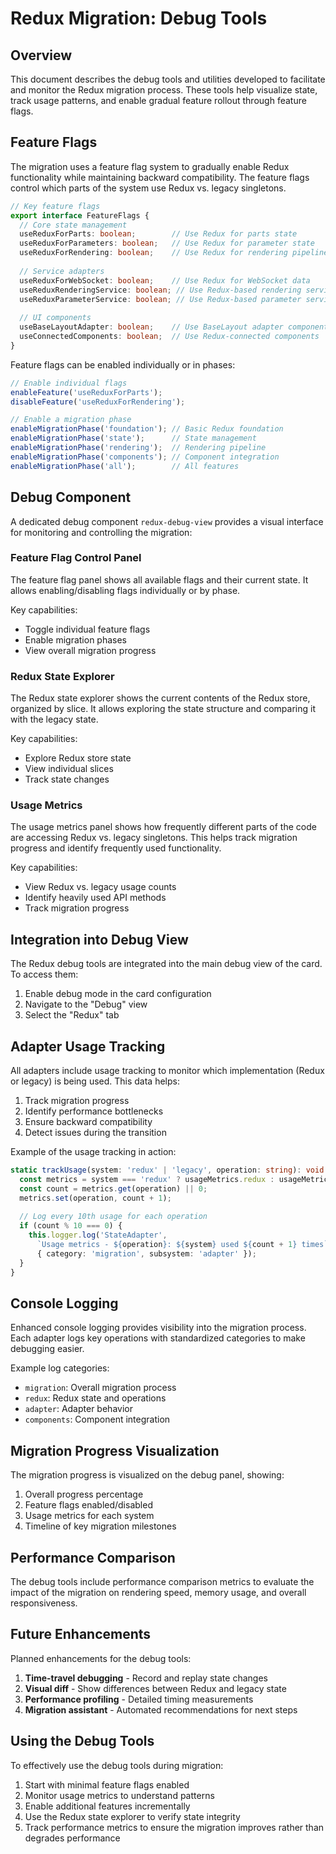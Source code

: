 # Redux Migration: Debug Tools

## Overview

This document describes the debug tools and utilities developed to facilitate and monitor the Redux migration process. These tools help visualize state, track usage patterns, and enable gradual feature rollout through feature flags.

## Feature Flags

The migration uses a feature flag system to gradually enable Redux functionality while maintaining backward compatibility. The feature flags control which parts of the system use Redux vs. legacy singletons.

```typescript
// Key feature flags
export interface FeatureFlags {
  // Core state management
  useReduxForParts: boolean;        // Use Redux for parts state
  useReduxForParameters: boolean;   // Use Redux for parameter state
  useReduxForRendering: boolean;    // Use Redux for rendering pipeline
  
  // Service adapters
  useReduxForWebSocket: boolean;    // Use Redux for WebSocket data
  useReduxRenderingService: boolean; // Use Redux-based rendering service
  useReduxParameterService: boolean; // Use Redux-based parameter service
  
  // UI components
  useBaseLayoutAdapter: boolean;    // Use BaseLayout adapter component
  useConnectedComponents: boolean;  // Use Redux-connected components
}
```

Feature flags can be enabled individually or in phases:

```typescript
// Enable individual flags
enableFeature('useReduxForParts');
disableFeature('useReduxForRendering');

// Enable a migration phase
enableMigrationPhase('foundation'); // Basic Redux foundation
enableMigrationPhase('state');      // State management
enableMigrationPhase('rendering');  // Rendering pipeline
enableMigrationPhase('components'); // Component integration
enableMigrationPhase('all');        // All features
```

## Debug Component

A dedicated debug component `redux-debug-view` provides a visual interface for monitoring and controlling the migration:

### Feature Flag Control Panel

The feature flag panel shows all available flags and their current state. It allows enabling/disabling flags individually or by phase.

Key capabilities:
- Toggle individual feature flags
- Enable migration phases
- View overall migration progress

### Redux State Explorer

The Redux state explorer shows the current contents of the Redux store, organized by slice. It allows exploring the state structure and comparing it with the legacy state.

Key capabilities:
- Explore Redux store state
- View individual slices
- Track state changes

### Usage Metrics

The usage metrics panel shows how frequently different parts of the code are accessing Redux vs. legacy singletons. This helps track migration progress and identify frequently used functionality.

Key capabilities:
- View Redux vs. legacy usage counts
- Identify heavily used API methods
- Track migration progress

## Integration into Debug View

The Redux debug tools are integrated into the main debug view of the card. To access them:

1. Enable debug mode in the card configuration
2. Navigate to the "Debug" view
3. Select the "Redux" tab

## Adapter Usage Tracking

All adapters include usage tracking to monitor which implementation (Redux or legacy) is being used. This data helps:

1. Track migration progress
2. Identify performance bottlenecks
3. Ensure backward compatibility
4. Detect issues during the transition

Example of the usage tracking in action:

```typescript
static trackUsage(system: 'redux' | 'legacy', operation: string): void {
  const metrics = system === 'redux' ? usageMetrics.redux : usageMetrics.legacy;
  const count = metrics.get(operation) || 0;
  metrics.set(operation, count + 1);
  
  // Log every 10th usage for each operation
  if (count % 10 === 0) {
    this.logger.log('StateAdapter', 
      `Usage metrics - ${operation}: ${system} used ${count + 1} times`, 
      { category: 'migration', subsystem: 'adapter' });
  }
}
```

## Console Logging

Enhanced console logging provides visibility into the migration process. Each adapter logs key operations with standardized categories to make debugging easier.

Example log categories:
- `migration`: Overall migration process
- `redux`: Redux state and operations
- `adapter`: Adapter behavior
- `components`: Component integration

## Migration Progress Visualization

The migration progress is visualized on the debug panel, showing:

1. Overall progress percentage
2. Feature flags enabled/disabled
3. Usage metrics for each system
4. Timeline of key migration milestones

## Performance Comparison

The debug tools include performance comparison metrics to evaluate the impact of the migration on rendering speed, memory usage, and overall responsiveness.

## Future Enhancements

Planned enhancements for the debug tools:

1. **Time-travel debugging** - Record and replay state changes
2. **Visual diff** - Show differences between Redux and legacy state
3. **Performance profiling** - Detailed timing measurements
4. **Migration assistant** - Automated recommendations for next steps

## Using the Debug Tools

To effectively use the debug tools during migration:

1. Start with minimal feature flags enabled
2. Monitor usage metrics to understand patterns
3. Enable additional features incrementally
4. Use the Redux state explorer to verify state integrity
5. Track performance metrics to ensure the migration improves rather than degrades performance 